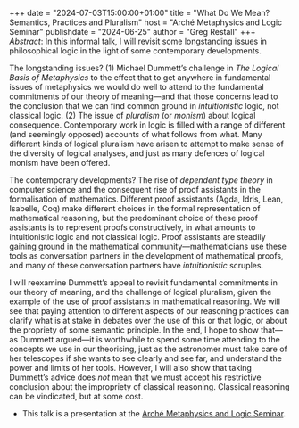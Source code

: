+++
date = "2024-07-03T15:00:00+01:00"
title = "What Do We Mean? Semantics, Practices and Pluralism"
host = "Arché Metaphysics and Logic Seminar"
publishdate = "2024-06-25"
author = "Greg Restall"
+++
*Abstract*: 
In this informal talk, I will revisit some longstanding issues in philosophical
logic in the light of some contemporary developments. 
 
The longstanding issues? (1) Michael Dummett’s challenge in _The Logical Basis
of Metaphysics_ to the effect that to get anywhere in fundamental issues of
metaphysics we would do well to attend to the fundamental commitments of our
theory of meaning—and that those concerns lead to the conclusion that we can
find common ground in *intuitionistic* logic, not classical logic. (2) The issue
of *pluralism* (or *monism*) about logical consequence. Contemporary work in logic
is filled with a range of different (and seemingly opposed) accounts of what
follows from what. Many different kinds of logical pluralism have arisen to
attempt to make sense of the diversity of logical analyses, and just as many
defences of logical monism have been offered.
 
The contemporary developments? The rise of *dependent type theory* in computer
science and the consequent rise of proof assistants in the formalisation of
mathematics. Different proof assistants (Agda, Idris, Lean, Isabelle, Coq) make
different choices in the formal representation of mathematical reasoning, but
the predominant choice of these proof assistants is to represent proofs
constructively, in what amounts to intuitionistic logic and not classical
logic. Proof assistants are steadily gaining ground in the mathematical
community—mathematicians use these tools as conversation partners in the
development of mathematical proofs, and many of these conversation partners
have *intuitionistic* scruples. 
 
I will reexamine Dummett’s appeal to revisit fundamental commitments in our
theory of meaning, and the challenge of logical pluralism, given the example of
the use of proof assistants in mathematical reasoning. We will see that paying
attention to different aspects of our reasoning practices can clarify what is
at stake in debates over the use of this or that logic, or about the propriety
of some semantic principle. In the end, I hope to show that—as Dummett
argued—it is worthwhile to spend some time attending to the concepts we use in
our theorising, just as the astronomer must take care of her telescopes if she
wants to see clearly and see far, and understand the power and limits of her
tools. However, I will also show that taking Dummett’s advice does *not* mean
that we must accept his restrictive conclusion about the impropriety of
classical reasoning. Classical reasoning can be vindicated, but at some cost.


* This talk is a presentation at the [Arché Metaphysics and Logic Seminar](https://www.st-andrews.ac.uk/arche/event/metaphysics-and-logic-seminar-20/).


